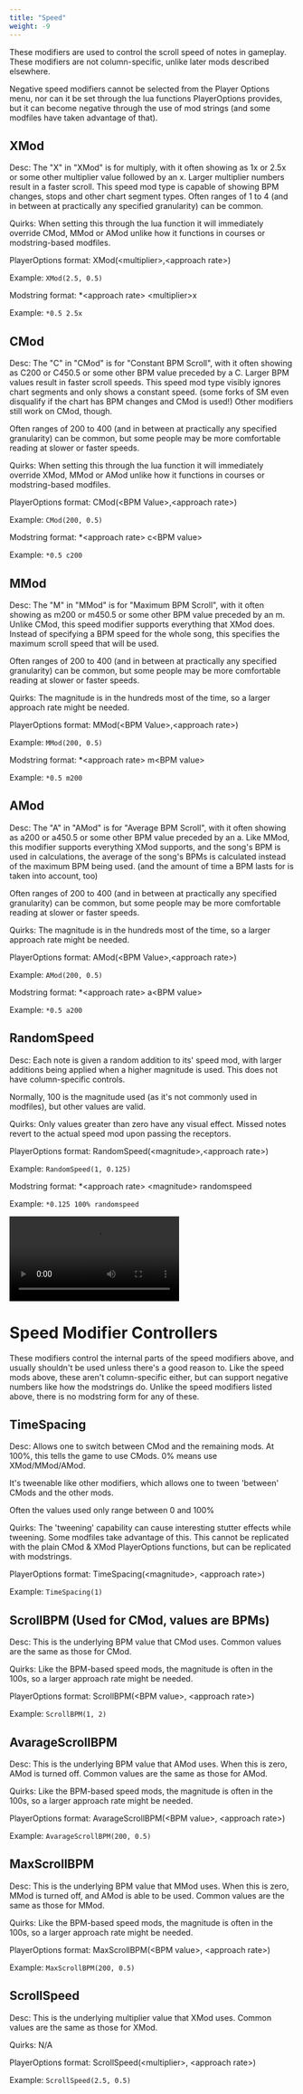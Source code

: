 ```yaml
---
title: "Speed"
weight: -9
---
```

These modifiers are used to control the scroll speed of notes in gameplay. These modifiers are not column-specific, unlike later mods described elsewhere.

Negative speed modifiers cannot be selected from the Player Options menu, nor can it be set through the lua functions PlayerOptions provides, but it can become negative through the use of mod strings (and some modfiles have taken advantage of that).

## XMod
Desc: The "X" in "XMod" is for multiply, with it often showing as 1x or 2.5x or some other multiplier value followed by an x.
Larger multiplier numbers result in a faster scroll.
This speed mod type is capable of showing BPM changes, stops and other chart segment types.
Often ranges of 1 to 4 (and in between at practically any specified granularity) can be common.

Quirks: When setting this through the lua function it will immediately override CMod, MMod or AMod unlike how it functions in courses or modstring-based modfiles.

PlayerOptions format: XMod(\<multiplier\>,\<approach rate\>)

Example: `XMod(2.5, 0.5)`

Modstring format: *\<approach rate\> \<multiplier\>x

Example: `*0.5 2.5x`

## CMod
Desc: The "C" in "CMod" is for "Constant BPM Scroll", with it often showing as C200 or C450.5 or some other BPM value preceded by a C.
Larger BPM values result in faster scroll speeds.
This speed mod type visibly ignores chart segments and only shows a constant speed. (some forks of SM even disqualify if the chart has BPM changes and CMod is used!) Other modifiers still work on CMod, though.

Often ranges of 200 to 400 (and in between at practically any specified granularity) can be common, but some people may be more comfortable reading at slower or faster speeds.

Quirks: When setting this through the lua function it will immediately override XMod, MMod or AMod unlike how it functions in courses or modstring-based modfiles.

PlayerOptions format: CMod(\<BPM Value\>,\<approach rate\>)

Example: `CMod(200, 0.5)`

Modstring format: *\<approach rate\> c\<BPM value\>

Example: `*0.5 c200`

## MMod
Desc: The "M" in "MMod" is for "Maximum BPM Scroll", with it often showing as m200 or m450.5 or some other BPM value preceded by an m.
Unlike CMod, this speed modifier supports everything that XMod does.
Instead of specifying a BPM speed for the whole song, this specifies the maximum scroll speed that will be used.

Often ranges of 200 to 400 (and in between at practically any specified granularity) can be common, but some people may be more comfortable reading at slower or faster speeds.

Quirks: The magnitude is in the hundreds most of the time, so a larger approach rate might be needed.

PlayerOptions format: MMod(\<BPM Value\>,\<approach rate\>)

Example: `MMod(200, 0.5)`

Modstring format: *\<approach rate\> m\<BPM value\>

Example: `*0.5 m200`

## AMod
Desc: The "A" in "AMod" is for "Average BPM Scroll", with it often showing as a200 or a450.5 or some other BPM value preceded by an a.
Like MMod, this modifier supports everything XMod supports, and the song's BPM is used in calculations, the average of the song's BPMs is calculated instead of the maximum BPM being used. (and the amount of time a BPM lasts for is taken into account, too)

Often ranges of 200 to 400 (and in between at practically any specified granularity) can be common, but some people may be more comfortable reading at slower or faster speeds.

Quirks: The magnitude is in the hundreds most of the time, so a larger approach rate might be needed.

PlayerOptions format: AMod(\<BPM Value\>,\<approach rate\>)

Example: `AMod(200, 0.5)`

Modstring format: *\<approach rate\> a\<BPM value\>

Example: `*0.5 a200`

## RandomSpeed
Desc: Each note is given a random addition to its' speed mod, with larger additions being applied when a higher magnitude is used. This does not have column-specific controls.

Normally, 100 is the magnitude used (as it's not commonly used in modfiles), but other values are valid.

Quirks: Only values greater than zero have any visual effect. Missed notes revert to the actual speed mod upon passing the receptors.

PlayerOptions format: RandomSpeed(\<magnitude\>,\<approach rate\>)

Example: `RandomSpeed(1, 0.125)`

Modstring format: *\<approach rate> \<magnitude\> randomspeed

Example: `*0.125 100% randomspeed`

![RandomSpeed video example](/mods/vid/randomspeed.webm ':include :type=video')

# Speed Modifier Controllers
These modifiers control the internal parts of the speed modifiers above, and usually shouldn't be used unless there's a good reason to. Like the speed mods above, these aren't column-specific either, but can support negative numbers like how the modstrings do. Unlike the speed modifiers listed above, there is no modstring form for any of these.

## TimeSpacing
Desc: Allows one to switch between CMod and the remaining mods. At 100%, this tells the game to use CMods. 0% means use XMod/MMod/AMod.

It's tweenable like other modifiers, which allows one to tween 'between' CMods and the other mods.

Often the values used only range between 0 and 100%

Quirks: The 'tweening' capability can cause interesting stutter effects while tweening. Some modfiles take advantage of this. This cannot be replicated with the plain CMod & XMod PlayerOptions functions, but can be replicated with modstrings.

PlayerOptions format: TimeSpacing(\<magnitude\>, \<approach rate\>)

Example: `TimeSpacing(1)`

## ScrollBPM (Used for CMod, values are BPMs)
Desc: This is the underlying BPM value that CMod uses.
Common values are the same as those for CMod.

Quirks: Like the BPM-based speed mods, the magnitude is often in the 100s, so a larger approach rate might be needed.

PlayerOptions format: ScrollBPM(\<BPM value\>, \<approach rate\>)

Example: `ScrollBPM(1, 2)`

## AvarageScrollBPM
Desc: This is the underlying BPM value that AMod uses. When this is zero, AMod is turned off.
Common values are the same as those for AMod.

Quirks: Like the BPM-based speed mods, the magnitude is often in the 100s, so a larger approach rate might be needed.

PlayerOptions format: AvarageScrollBPM(\<BPM value\>, \<approach rate\>)

Example: `AvarageScrollBPM(200, 0.5)`

## MaxScrollBPM
Desc: This is the underlying BPM value that MMod uses. When this is zero, MMod is turned off, and AMod is able to be used.
Common values are the same as those for MMod.

Quirks: Like the BPM-based speed mods, the magnitude is often in the 100s, so a larger approach rate might be needed.

PlayerOptions format: MaxScrollBPM(\<BPM value\>, \<approach rate\>)

Example: `MaxScrollBPM(200, 0.5)`

## ScrollSpeed
Desc: This is the underlying multiplier value that XMod uses.
Common values are the same as those for XMod.

Quirks: N/A

PlayerOptions format: ScrollSpeed(\<multiplier\>, \<approach rate\>)

Example: `ScrollSpeed(2.5, 0.5)`
